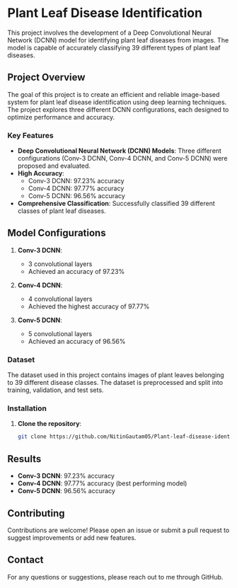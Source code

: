 # Plant Leaf Disease Identification

This project involves the development of a Deep Convolutional Neural Network (DCNN) model for identifying plant leaf diseases from images. The model is capable of accurately classifying 39 different types of plant leaf diseases.

## Project Overview

The goal of this project is to create an efficient and reliable image-based system for plant leaf disease identification using deep learning techniques. The project explores three different DCNN configurations, each designed to optimize performance and accuracy.

### Key Features

- **Deep Convolutional Neural Network (DCNN) Models**: Three different configurations (Conv-3 DCNN, Conv-4 DCNN, and Conv-5 DCNN) were proposed and evaluated.
- **High Accuracy**: 
  - Conv-3 DCNN: 97.23% accuracy
  - Conv-4 DCNN: 97.77% accuracy
  - Conv-5 DCNN: 96.56% accuracy
- **Comprehensive Classification**: Successfully classified 39 different classes of plant leaf diseases.

## Model Configurations

1. **Conv-3 DCNN**:
   - 3 convolutional layers
   - Achieved an accuracy of 97.23%

2. **Conv-4 DCNN**:
   - 4 convolutional layers
   - Achieved the highest accuracy of 97.77%

3. **Conv-5 DCNN**:
   - 5 convolutional layers
   - Achieved an accuracy of 96.56%

### Dataset

The dataset used in this project contains images of plant leaves belonging to 39 different disease classes. The dataset is preprocessed and split into training, validation, and test sets.

### Installation

1. **Clone the repository**:
   ```bash
   git clone https://github.com/NitinGautam05/Plant-leaf-disease-identification.git
   ```
## Results

- **Conv-3 DCNN**: 97.23% accuracy
- **Conv-4 DCNN**: 97.77% accuracy (best performing model)
- **Conv-5 DCNN**: 96.56% accuracy

## Contributing

Contributions are welcome! Please open an issue or submit a pull request to suggest improvements or add new features.

## Contact

For any questions or suggestions, please reach out to me through GitHub.

